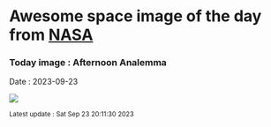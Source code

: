 
# Awesome space image of the day from [NASA](https://api.nasa.gov/)

### Today image : Afternoon Analemma
Date : 2023-09-23

![](https://apod.nasa.gov/apod/image/2309/4pm-analemma-nz_1024.jpg)

<small>Latest update : Sat Sep 23 20:11:30 2023</small>
        